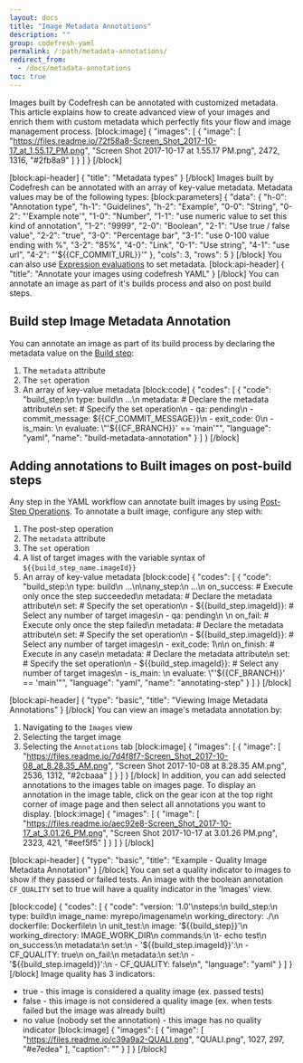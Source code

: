 ```yaml
---
layout: docs
title: "Image Metadata Annotations"
description: ""
group: codefresh-yaml
permalink: /:path/metadata-annotations/
redirect_from:
  - /docs/metadata-annotations
toc: true
---
```

Images built by Codefresh can be annotated with customized metadata.
This article explains how to create advanced view of your images and enrich them with custom metadata which perfectly fits your flow and image management process.
[block:image]
{
  "images": [
    {
      "image": [
        "https://files.readme.io/72f58a8-Screen_Shot_2017-10-17_at_1.55.17_PM.png",
        "Screen Shot 2017-10-17 at 1.55.17 PM.png",
        2472,
        1316,
        "#2fb8a9"
      ]
    }
  ]
}
[/block]

[block:api-header]
{
  "title": "Metadata types"
}
[/block]
Images built by Codefresh can be annotated with an array of key-value metadata.
Metadata values may be of the following types:
[block:parameters]
{
  "data": {
    "h-0": "Annotation type",
    "h-1": "Guidelines",
    "h-2": "Example",
    "0-0": "String",
    "0-2": "'Example note'",
    "1-0": "Number",
    "1-1": "use numeric value to set this kind of annotation",
    "1-2": "9999",
    "2-0": "Boolean",
    "2-1": "Use true / false value",
    "2-2": "true",
    "3-0": "Percentage bar",
    "3-1": "use 0-100 value ending with %",
    "3-2": "85%",
    "4-0": "Link",
    "0-1": "Use string",
    "4-1": "use url",
    "4-2": "'${{CF_COMMIT_URL}}'"
  },
  "cols": 3,
  "rows": 5
}
[/block]
You can also use [Expression evaluations](doc:expression-condition-syntax) to set metadata.
[block:api-header]
{
  "title": "Annotate your images using codefresh YAML"
}
[/block]
You can annotate an image as part of it's builds process and also on post build steps.

## Build step Image Metadata Annotation
You can annotate an image as part of its build process by declaring the metadata value on the [Build step](doc:steps#section-build):
1. The `metadata` attribute
2. The `set` operation
3. An array of key-value metadata
[block:code]
{
  "codes": [
    {
      "code": "build_step:\n  type: build\n  ...\n  metadata: # Declare the metadata attribute\n    set: # Specify the set operation\n      - qa: pending\n      - commit_message: ${{CF_COMMIT_MESSAGE}}\n      - exit_code: 0\n      - is_main: \n          evaluate: \"'${{CF_BRANCH}}' == 'main'\"",
      "language": "yaml",
      "name": "build-metadata-annotation"
    }
  ]
}
[/block]
## Adding annotations to Built images on post-build steps
Any step in the YAML workflow can annotate built images by using [Post-Step Operations](doc:post-step-operations).
To annotate a built image, configure any step with:
1. The post-step operation
2. The `metadata` attribute
3. The `set` operation
4. A list of target images with the variable syntax of `${{build_step_name.imageId}}`
5. An array of key-value metadata
[block:code]
{
  "codes": [
    {
      "code": "build_step:\n  type: build\n  ...\n\nany_step:\n  ...\n  on_success: # Execute only once the step succeeded\n    metadata: # Declare the metadata attribute\n      set: # Specify the set operation\n        - ${{build_step.imageId}}: # Select any number of target images\n          - qa: pending\n          \n  on_fail: # Execute only once the step failed\n    metadata: # Declare the metadata attribute\n      set: # Specify the set operation\n        - ${{build_step.imageId}}: # Select any number of target images\n          - exit_code: 1\n\n  on_finish: # Execute in any case\n    metadata: # Declare the metadata attribute\n      set: # Specify the set operation\n        - ${{build_step.imageId}}: # Select any number of target images\n          - is_main: \n              evaluate: \"'${{CF_BRANCH}}' == 'main'\"",
      "language": "yaml",
      "name": "annotating-step"
    }
  ]
}
[/block]

[block:api-header]
{
  "type": "basic",
  "title": "Viewing Image Metadata Annotations"
}
[/block]
You can view an image's metadata annotation by:
1. Navigating to the `Images` view
2. Selecting the target image
3. Selecting the `Annotations` tab
[block:image]
{
  "images": [
    {
      "image": [
        "https://files.readme.io/7d4f8f7-Screen_Shot_2017-10-08_at_8.28.35_AM.png",
        "Screen Shot 2017-10-08 at 8.28.35 AM.png",
        2536,
        1312,
        "#2cbaaa"
      ]
    }
  ]
}
[/block]
In addition, you can add selected annotations to the images table on images page. To display an annotation in the image table, click on the gear icon at the top right corner of image page and then select all annotations you want to display.
[block:image]
{
  "images": [
    {
      "image": [
        "https://files.readme.io/aec92e8-Screen_Shot_2017-10-17_at_3.01.26_PM.png",
        "Screen Shot 2017-10-17 at 3.01.26 PM.png",
        2323,
        421,
        "#eef5f5"
      ]
    }
  ]
}
[/block]

[block:api-header]
{
  "type": "basic",
  "title": "Example - Quality Image Metadata Annotation"
}
[/block]
You can set a quality indicator to images to show if they passed or failed tests. An image with the boolean annotation `CF_QUALITY` set to true will have a quality indicator in the 'Images' view. 

[block:code]
{
  "codes": [
    {
      "code": "version: '1.0'\nsteps:\n  build_step:\n    type: build\n    image_name: myrepo/imagename\n    working_directory: ./\n    dockerfile: Dockerfile\n    \n  unit_test:\n    image: '${{build_step}}'\n    working_directory: IMAGE_WORK_DIR\n    commands:\n    \t- echo test\n    on_success:\n      metadata:\n        set:\n          - '${{build_step.imageId}}':\n              - CF_QUALITY: true\n    on_fail:\n      metadata:\n        set:\n          - '${{build_step.imageId}}':\n              - CF_QUALITY: false\n",
      "language": "yaml"
    }
  ]
}
[/block]
Image quality has 3 indicators:
* true - this image is considered a quality image (ex. passed tests)
* false - this image is not considered a quality image  (ex. when tests failed but the image was already built)
* no value (nobody set the annotation) - this image has no quality indicator
[block:image]
{
  "images": [
    {
      "image": [
        "https://files.readme.io/c39a9a2-QUALI.png",
        "QUALI.png",
        1027,
        297,
        "#e7edea"
      ],
      "caption": ""
    }
  ]
}
[/block]
